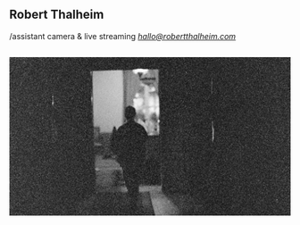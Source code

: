 ## Robert Thalheim

/assistant camera & live streaming
*hallo@robertthalheim.com*

![heavygrain](https://github.com/RobertThalheim/RobertThalheim.github.io/blob/master/RT_heavygrain_web.jpg?raw=true)  
---
